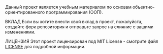 Данный проект является учебным материалом по основам объектно-ориентированного программирования (ООП). 

ВКЛАД
Если вы хотите внести свой вклад в проект, пожалуйста, создайте форк репозитория и отправьте запрос на слияние с вашими изменениями.

ЛИЦЕНЗИЯ
Этот проект лицензирован под MIT License - смотрите файл [LICENSE](LICENSE) для подробной информации.
